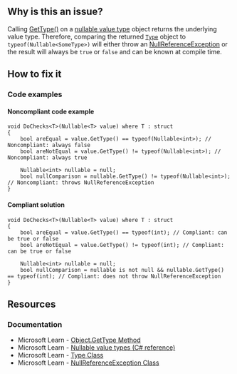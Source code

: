 ## Why is this an issue?

Calling [GetType()](https://learn.microsoft.com/en-us/dotnet/api/system.object.gettype) on a [nullable value type](https://learn.microsoft.com/en-us/dotnet/csharp/language-reference/builtin-types/nullable-value-types) object returns
the underlying value type. Therefore, comparing the returned [`Type`](https://learn.microsoft.com/en-us/dotnet/api/system.type)
object to `typeof(Nullable<SomeType>)` will either throw an [NullReferenceException](https://learn.microsoft.com/en-us/dotnet/api/system.nullreferenceexception) or the result will always be
`true` or `false` and can be known at compile time.

## How to fix it

### Code examples

#### Noncompliant code example

    void DoChecks<T>(Nullable<T> value) where T : struct
    {
        bool areEqual = value.GetType() == typeof(Nullable<int>); // Noncompliant: always false
        bool areNotEqual = value.GetType() != typeof(Nullable<int>); // Noncompliant: always true
    
        Nullable<int> nullable = null;
        bool nullComparison = nullable.GetType() != typeof(Nullable<int>); // Noncompliant: throws NullReferenceException
    }

#### Compliant solution

    void DoChecks<T>(Nullable<T> value) where T : struct
    {
        bool areEqual = value.GetType() == typeof(int); // Compliant: can be true or false
        bool areNotEqual = value.GetType() != typeof(int); // Compliant: can be true or false
    
        Nullable<int> nullable = null;
        bool nullComparison = nullable is not null && nullable.GetType() == typeof(int); // Compliant: does not throw NullReferenceException
    }

## Resources

### Documentation

-   Microsoft Learn - [Object.GetType Method](https://learn.microsoft.com/en-us/dotnet/api/system.object.gettype)
-   Microsoft Learn - [Nullable
  value types (C# reference)](https://learn.microsoft.com/en-us/dotnet/csharp/language-reference/builtin-types/nullable-value-types)
-   Microsoft Learn - [Type Class](https://learn.microsoft.com/en-us/dotnet/api/system.type)
-   Microsoft Learn - [NullReferenceException Class](https://learn.microsoft.com/en-us/dotnet/api/system.nullreferenceexception)